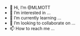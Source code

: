 - 👋 Hi, I’m @MLMOTT
- 👀 I’m interested in ...
- 🌱 I’m currently learning ...
- 💞️ I’m looking to collaborate on ...
- 📫 How to reach me ...

<!---
MLMOTT/MLMOTT is a ✨ special ✨ repository because its `README.md` (this file) appears on your GitHub profile.
You can click the Preview link to take a look at your changes.
--->
